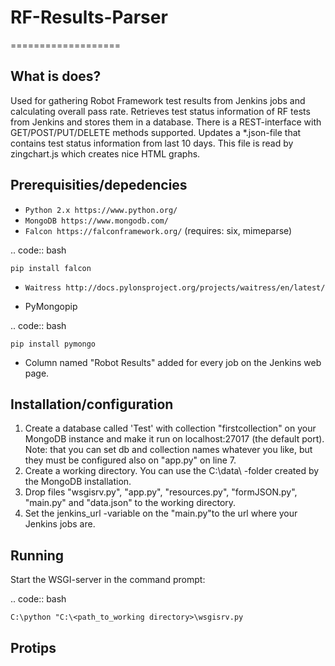 # RF-Results-Parser
===================

What is does?
------------

Used for gathering Robot Framework test results from Jenkins jobs and calculating overall pass rate.
Retrieves test status information of RF tests from Jenkins and stores them in a database. There is a 
REST-interface with GET/POST/PUT/DELETE methods supported.
Updates a *.json-file that contains test status information from last 10 days. This file is read by zingchart.js
which creates nice HTML graphs. 

Prerequisities/depedencies
--------------------------

* `Python 2.x https://www.python.org/`
* `MongoDB https://www.mongodb.com/`
* `Falcon https://falconframework.org/` (requires: six, mimeparse)
	
.. code:: bash
	
	pip install falcon
		
* `Waitress http://docs.pylonsproject.org/projects/waitress/en/latest/`

* PyMongopip
	
.. code:: bash
	
	pip install pymongo
	
* Column named "Robot Results" added for every job on the Jenkins web page.

Installation/configuration
--------------------------

1) Create a database called 'Test' with collection "firstcollection" on your MongoDB instance and make it run on localhost:27017 (the default port).
	Note: that you can set db and collection names whatever you like, but they must be configured also on "app.py" on line 7.
2) Create a working directory. You can use the C:\data\ -folder created by the MongoDB installation.
3) Drop files "wsgisrv.py", "app.py", "resources.py", "formJSON.py", "main.py" and "data.json" to the working directory.
4) Set the jenkins_url -variable on the "main.py"to the url where your Jenkins jobs are.

Running
-------

Start the WSGI-server in the command prompt: 

.. code:: bash

	C:\python "C:\<path_to_working directory>\wsgisrv.py

Protips
-------
